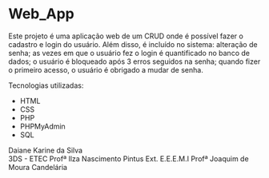 # Web_App
Este projeto é uma aplicação web de um CRUD onde é possível fazer o cadastro e login do usuário. Além disso, é incluído no sistema: alteração de senha; as vezes em que o usuário fez o login é quantificado no banco de dados; o usuário é bloqueado após 3 erros seguidos na senha; quando fizer o primeiro acesso, o usuário é obrigado a mudar de senha. <br>

Tecnologias utilizadas: <br>
- HTML
- CSS
- PHP
- PHPMyAdmin
- SQL

Daiane Karine da Silva <br>
3DS - ETEC Profª Ilza Nascimento Pintus Ext. E.E.E.M.I Profª Joaquim de Moura Candelária 